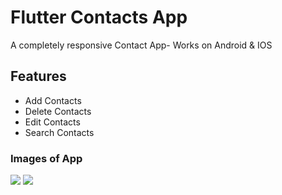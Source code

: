 # Flutter Contacts App

A completely responsive Contact App- Works on Android & IOS

## Features
- Add Contacts 
- Delete Contacts
- Edit Contacts
- Search Contacts

### Images of App

<img src="https://user-images.githubusercontent.com/67046451/200261309-87faa60a-5317-4642-aa3b-10b87b4585d7.png">

<img src="https://user-images.githubusercontent.com/67046451/200261652-04f1297d-407c-4e56-b174-d76628d93ef6.png">
